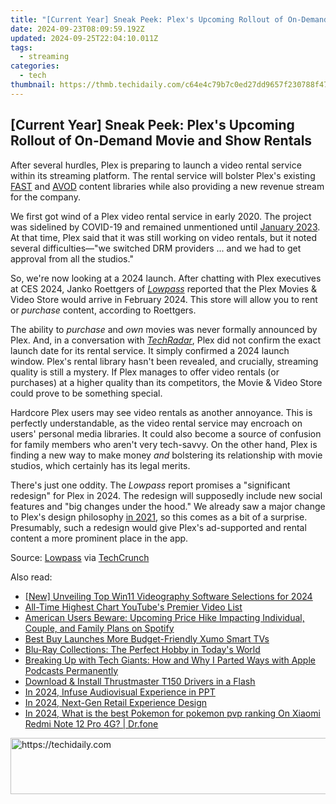 ```yaml
---
title: "[Current Year] Sneak Peek: Plex's Upcoming Rollout of On-Demand Movie and Show Rentals"
date: 2024-09-23T08:09:59.192Z
updated: 2024-09-25T22:04:10.011Z
tags:
  - streaming
categories:
  - tech
thumbnail: https://thmb.techidaily.com/c64e4c79b7c0ed27dd9657f230788f47fff39a2fe25d0191fd48add7ff7b93db.jpg
---
```


## [Current Year] Sneak Peek: Plex's Upcoming Rollout of On-Demand Movie and Show Rentals

After several hurdles, Plex is preparing to launch a video rental service within its streaming platform. The rental service will bolster Plex's existing [FAST](https://review-topics.techidaily.com/in-2024-how-to-change-netflix-location-to-get-more-country-version-on-realme-narzo-60-5g-drfone-by-drfone-virtual-android/) and [AVOD](https://fox-that.techidaily.com/1721474415172-solving-uneven-sound-discover-how-to-fix-when-one-airpod-is-louder/) content libraries while also providing a new revenue stream for the company.

 We first got wind of a Plex video rental service in early 2020\. The project was sidelined by COVID-19 and remained unmentioned until [January 2023](https://techcrunch.com/2023/01/05/streamer-plex-finally-ready-to-launch-a-tv-and-movie-rentals-marketplace/). At that time, Plex said that it was still working on video rentals, but it noted several difficulties—"we switched DRM providers ... and we had to get approval from all the studios."

 So, we're now looking at a 2024 launch. After chatting with Plex executives at CES 2024, Janko Roettgers of _[Lowpass](https://www.lowpass.cc/p/plex-store-movies-tv-shows-tvod-vod)_ reported that the Plex Movies & Video Store would arrive in February 2024\. This store will allow you to rent or _purchase_ content, according to Roettgers.

 The ability to _purchase_ and _own_ movies was never formally announced by Plex. And, in a conversation with _[TechRadar](https://techcrunch.com/2024/01/19/plex-confirms-plan-to-launch-tv-and-movie-rentals-next-month/)_, Plex did not confirm the exact launch date for its rental service. It simply confirmed a 2024 launch window. Plex's rental library hasn't been revealed, and crucially, streaming quality is still a mystery. If Plex manages to offer video rentals (or purchases) at a higher quality than its competitors, the Movie & Video Store could prove to be something special.

 Hardcore Plex users may see video rentals as another annoyance. This is perfectly understandable, as the video rental service may encroach on users' personal media libraries. It could also become a source of confusion for family members who aren't very tech-savvy. On the other hand, Plex is finding a new way to make money _and_ bolstering its relationship with movie studios, which certainly has its legal merits.

 There's just one oddity. The _Lowpass_ report promises a "significant redesign" for Plex in 2024\. The redesign will supposedly include new social features and "big changes under the hood." We already saw a major change to Plex's design philosophy [in 2021](https://youtube-clips.techidaily.com/initiate-investment-cost-effective-youtube-monetization-options/), so this comes as a bit of a surprise. Presumably, such a redesign would give Plex's ad-supported and rental content a more prominent place in the app.

 Source: [Lowpass](https://www.lowpass.cc/p/plex-store-movies-tv-shows-tvod-vod) via [TechCrunch](https://techcrunch.com/2024/01/19/plex-confirms-plan-to-launch-tv-and-movie-rentals-next-month/)

<ins class="adsbygoogle"
     style="display:block"
     data-ad-format="autorelaxed"
     data-ad-client="ca-pub-7571918770474297"
     data-ad-slot="1223367746"></ins>

<ins class="adsbygoogle"
     style="display:block"
     data-ad-client="ca-pub-7571918770474297"
     data-ad-slot="8358498916"
     data-ad-format="auto"
     data-full-width-responsive="true"></ins>

<span class="atpl-alsoreadstyle">Also read:</span>
<div><ul>
<li><a href="https://screen-sharing-recording.techidaily.com/new-unveiling-top-win11-videography-software-selections-for-2024/"><u>[New] Unveiling Top Win11 Videography Software Selections for 2024</u></a></li>
<li><a href="https://youtube-docs.techidaily.com/ime-highest-chart-youtubes-premier-video-list/"><u>All-Time Highest Chart YouTube's Premier Video List</u></a></li>
<li><a href="https://media-tips.techidaily.com/american-users-beware-upcoming-price-hike-impacting-individual-couple-and-family-plans-on-spotify/"><u>American Users Beware: Upcoming Price Hike Impacting Individual, Couple, and Family Plans on Spotify</u></a></li>
<li><a href="https://media-tips.techidaily.com/best-buy-launches-more-budget-friendly-xumo-smart-tvs/"><u>Best Buy Launches More Budget-Friendly Xumo Smart TVs</u></a></li>
<li><a href="https://media-tips.techidaily.com/blu-ray-collections-the-perfect-hobby-in-todays-world/"><u>Blu-Ray Collections: The Perfect Hobby in Today's World</u></a></li>
<li><a href="https://media-tips.techidaily.com/breaking-up-with-tech-giants-how-and-why-i-parted-ways-with-apple-podcasts-permanently/"><u>Breaking Up with Tech Giants: How and Why I Parted Ways with Apple Podcasts Permanently</u></a></li>
<li><a href="https://hardware-help.techidaily.com/1722977622063-download-and-install-thrustmaster-t150-drivers-in-a-flash/"><u>Download & Install Thrustmaster T150 Drivers in a Flash</u></a></li>
<li><a href="https://fox-boxes.techidaily.com/in-2024-infuse-audiovisual-experience-in-ppt/"><u>In 2024, Infuse Audiovisual Experience in PPT</u></a></li>
<li><a href="https://extra-support.techidaily.com/in-2024-next-gen-retail-experience-design/"><u>In 2024, Next-Gen Retail Experience Design</u></a></li>
<li><a href="https://change-location.techidaily.com/in-2024-what-is-the-best-pokemon-for-pokemon-pvp-ranking-on-xiaomi-redmi-note-12-pro-4g-drfone-by-drfone-virtual-android/"><u>In 2024, What is the best Pokemon for pokemon pvp ranking On Xiaomi Redmi Note 12 Pro 4G? | Dr.fone</u></a></li>
</ul></div>

<!-- affiliate ads begin -->
<a href="https://bluettieu.pxf.io/c/5597632/2141676/17091" target="_top" id="2141676">
  <img src="//a.impactradius-go.com/display-ad/17091-2141676" border="0" alt="https://techidaily.com" width="728" height="90"/>
</a>
<img height="0" width="0" src="https://bluettieu.pxf.io/i/5597632/2141676/17091" style="position:absolute;visibility:hidden;" border="0" />
<!-- affiliate ads end -->

